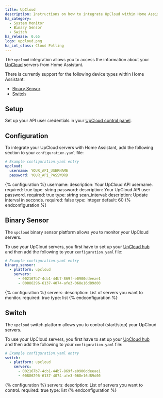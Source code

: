 ```yaml
---
title: UpCloud
description: Instructions on how to integrate UpCloud within Home Assistant.
ha_category:
  - System Monitor
  - Binary Sensor
  - Switch
ha_release: 0.65
logo: upcloud.png
ha_iot_class: Cloud Polling
---
```


The `upcloud` integration allows you to access the information about your [UpCloud](https://upcloud.com/) servers from Home Assistant.

There is currently support for the following device types within Home Assistant:

- [Binary Sensor](#binary-sensor)
- [Switch](#switch)

## Setup

Set up your API user credentials in your [UpCloud control panel](https://hub.upcloud.com/).

## Configuration

To integrate your UpCloud servers with Home Assistant, add the following section to your `configuration.yaml` file:

```yaml
# Example configuration.yaml entry
upcloud:
  username: YOUR_API_USERNAME
  password: YOUR_API_PASSWORD
```

{% configuration %}
username:
  description: Your UpCloud API username.
  required: true
  type: string
password:
  description: Your UpCloud API user password.
  required: true
  type: string
scan_interval:
  description: Update interval in seconds.
  required: false
  type: integer
  default: 60
{% endconfiguration %}

## Binary Sensor

The `upcloud` binary sensor platform allows you to monitor your UpCloud servers.

To use your UpCloud servers, you first have to set up your [UpCloud hub](#configuration) and then add the following to your `configuration.yaml` file:

```yaml
# Example configuration.yaml entry
binary_sensor:
  - platform: upcloud
    servers:
      - 002167b7-4cb1-44b7-869f-e0900ddeeae1
      - 00886296-6137-4074-afe3-068e16d89d00
```

{% configuration %}
servers:
  description: List of servers you want to monitor.
  required: true
  type: list
{% endconfiguration %}

## Switch

The `upcloud` switch platform allows you to control (start/stop) your UpCloud servers.

To use your UpCloud servers, you first have to set up your [UpCloud hub](#configuration) and then add the following to your `configuration.yaml` file:

```yaml
# Example configuration.yaml entry
switch:
  - platform: upcloud
    servers:
      - 002167b7-4cb1-44b7-869f-e0900ddeeae1
      - 00886296-6137-4074-afe3-068e16d89d00
```

{% configuration %}
servers:
  description: List of servers you want to control.
  required: true
  type: list
{% endconfiguration %}
